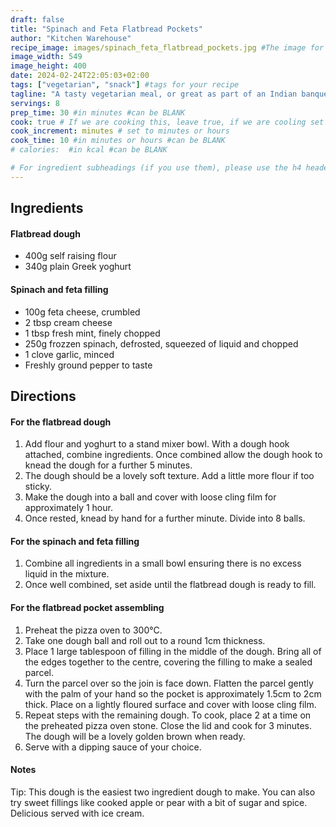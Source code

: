 ```yaml
---
draft: false
title: "Spinach and Feta Flatbread Pockets"
author: "Kitchen Warehouse"
recipe_image: images/spinach_feta_flatbread_pockets.jpg #The image for your recipe
image_width: 549
image_height: 400
date: 2024-02-24T22:05:03+02:00
tags: ["vegetarian", "snack"] #tags for your recipe
tagline: "A tasty vegetarian meal, or great as part of an Indian banquet"
servings: 8
prep_time: 30 #in minutes #can be BLANK
cook: true # If we are cooking this, leave true, if we are cooling set to false
cook_increment: minutes # set to minutes or hours
cook_time: 10 #in minutes or hours #can be BLANK
# calories:  #in kcal #can be BLANK

# For ingredient subheadings (if you use them), please use the h4 header.  For print view I have those elements targeted
---
```



## Ingredients

#### Flatbread dough
- 400g self raising flour
- 340g plain Greek yoghurt

#### Spinach and feta filling
- 100g feta cheese, crumbled
- 2 tbsp cream cheese
- 1 tbsp fresh mint, finely chopped
- 250g frozzen spinach, defrosted, squeezed of liquid and chopped
- 1 clove garlic, minced
- Freshly ground pepper to taste

## Directions

#### For the flatbread dough

1. Add flour and yoghurt to a stand mixer bowl. With a dough hook attached, combine ingredients. Once combined allow the dough hook to knead the dough for a further 5 minutes. 
2. The dough should be a lovely soft texture. Add a little more flour if too sticky.
3. Make the dough into a ball and cover with loose cling film for approximately 1 hour.
4. Once rested, knead by hand for a further minute. Divide into 8 balls.

#### For the spinach and feta filling 

1. Combine all ingredients in a small bowl ensuring there is no excess liquid in the mixture.
2. Once well combined, set aside until the flatbread dough is ready to fill.

#### For the flatbread pocket assembling

1. Preheat the pizza oven to 300°C.
2. Take one dough ball and roll out to a round 1cm thickness. 
3. Place 1 large tablespoon of filling in the middle of the dough. Bring all of the edges together to the centre, covering the filling to make a sealed parcel.
4. Turn the parcel over so the join is face down. Flatten the parcel gently with the palm of your hand so the pocket is approximately 1.5cm to 2cm thick. Place on a lightly floured surface and cover with loose cling film.
5. Repeat steps with the remaining dough. To cook, place 2 at a time on the preheated pizza oven stone. Close the lid and cook for 3 minutes. The dough will be a lovely golden brown when ready.
6. Serve with a dipping sauce of your choice.

#### Notes
Tip: This dough is the easiest two ingredient dough to make. You can also try sweet fillings like cooked apple or pear with a bit of sugar and spice. Delicious served with ice cream.